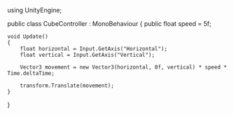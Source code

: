 using UnityEngine;

public class CubeController : MonoBehaviour
{
    public float speed = 5f;

    void Update()
    {
        float horizontal = Input.GetAxis("Horizontal");
        float vertical = Input.GetAxis("Vertical");

        Vector3 movement = new Vector3(horizontal, 0f, vertical) * speed * Time.deltaTime;

        transform.Translate(movement);
    }
}

